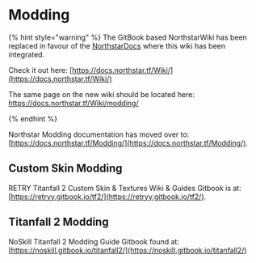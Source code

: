 # Modding

{% hint style="warning" %}
The GitBook based NorthstarWiki has been replaced in favour of the [NorthstarDocs](https://docs.northstar.tf/) where this wiki has been integrated.

Check it out here: [https://docs.northstar.tf/Wiki/](https://docs.northstar.tf/Wiki/)

The same page on the new wiki should be located here: https://docs.northstar.tf/Wiki/modding/

{% endhint %}

Northstar Modding documentation has moved over to: [https://docs.northstar.tf/Modding/](https://docs.northstar.tf/Modding/).

## Custom Skin Modding

RETRY Titanfall 2 Custom Skin & Textures Wiki & Guides Gitbook is at: [https://retryy.gitbook.io/tf2/](https://retryy.gitbook.io/tf2/).

## Titanfall 2 Modding

NoSkill Titanfall 2 Modding Guide Gitbook found at: [https://noskill.gitbook.io/titanfall2/](https://noskill.gitbook.io/titanfall2/)
